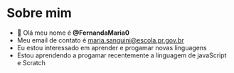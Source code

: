 # Sobre mim

- 👋 Olá meu nome é **@FernandaMaria0**
- Meu email de contato é maria.sanguini@escola.pr.gov.br
- Eu estou interessado em aprender e progamar novas linguagens
- Estou aprendendo a progamar recentemente a linguagem de javaScript e Scratch

<!---
FernandaMaria0/FernandaMaria0 is a ✨ special ✨ repository because its `README.md` (this file) appears on your GitHub profile.
You can click the Preview link to take a look at your changes.
--->
